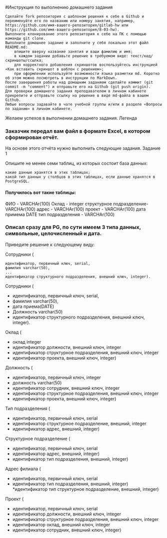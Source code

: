 ﻿#Инструкция по выполнению домашнего задания

    Сделайте fork репозитория c шаблоном решения к себе в Github и переименуйте его по названию или номеру занятия, например, https://github.com/имя-вашего-репозитория/gitlab-hw или https://github.com/имя-вашего-репозитория/8-03-hw).
    Выполните клонирование этого репозитория к себе на ПК с помощью команды git clone.
    Выполните домашнее задание и заполните у себя локально этот файл README.md:
        впишите вверху название занятия и ваши фамилию и имя;
        в каждом задании добавьте решение в требуемом виде: текст/код/скриншоты/ссылка;
        для корректного добавления скриншотов воспользуйтесь инструкцией «Как вставить скриншот в шаблон с решением»;
        при оформлении используйте возможности языка разметки md. Коротко об этом можно посмотреть в инструкции по MarkDown.
    После завершения работы над домашним заданием сделайте коммит (git commit -m "comment") и отправьте его на Github (git push origin).
    Для проверки домашнего задания преподавателем в личном кабинете прикрепите и отправьте ссылку на решение в виде md-файла в вашем Github.
    Любые вопросы задавайте в чате учебной группы и/или в разделе «Вопросы по заданию» в личном кабинете.

Желаем успехов в выполнении домашнего задания.
Легенда

### Заказчик передал вам файл в формате Excel, в котором сформирован отчёт.

На основе этого отчёта нужно выполнить следующие задания.
Задание 1

Опишите не менее семи таблиц, из которых состоит база данных:

    какие данные хранятся в этих таблицах;
    какой тип данных у столбцов в этих таблицах, если данные хранятся в PostgreSQL.

#### Получилось вот такие таблицы:
ФИО - VARCHAr(100)
Оклад - integer
структурное подразделение- VARCHAr(100)
адрес - VARCHAr(100)
проект - VARCHAr(100)
дата примема DATE
тип подразделения - VARCHAr(100)

### Описал сразу для PG, по сути имеем 3 типа данных, символьные, целочисленный и дата.

Приведите решение к следующему виду:

Сотрудники (

    идентификатор, первичный ключ, serial,
    фамилия varchar(50),
    ...
    идентификатор структурного подразделения, внешний ключ, integer).



Сотрудники (

* идентификатор, первичный ключ, serial,
* фамилия varchar(50),
* дата приема(DATE)
* Должность varchar(50)
* идентификатор структурного подразделения, внешний ключ, integer).

Оклад (
* оклад integer
* идентификатор должности, внешний ключ, integer
* идентификатор структурное подразделения, внешний ключ, integer
* идентификатор проекта, внешний ключ, integer)

Должность (
* идентификатор, первичный ключ, integer
* должность varchar(50)
* идентификатор сотрудник, внешний ключ, integer
* идентификатор структурное подразделения, внешний ключ, integer
* идентификатор проекта, внешний ключ, integer)

Тип подразделения (
* идентификатор, первичный ключ, serial
* идентификатор структурное подразделение, внешний, integer
* идентификатор адрес, внешний, integer)

Структурное подразделение (
* идентификатор, первичный ключ, serial
* идентификатор адрес, внешний, integer)
* идентификатор тип подразделения, внешний, integer)

Адрес филиала (
* идентификатор, первичный ключ, serial
* идентификатор тип подразделения, внешний, integer)
*идентификатор тип структурное подразделение, внешний, integer)

Проект (
* идентификатор, первичный ключ, serial
* идентификатор должности, внешний ключ, integer
* идентификатор структурное подразделения, внешний ключ, integer
* идентификатор оклад, внешний ключ, integer
* идентификатор сотрудник, внешний ключ, integer)




